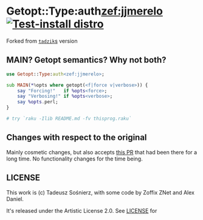 # Getopt::Type:auth<zef:jjmerelo> [![Test-install distro](https://github.com/JJ/raku-getopt-type/actions/workflows/test.yaml/badge.svg)](https://github.com/JJ/raku-getopt-type/actions/workflows/test.yaml)

Forked from [`tadzik`s](https://github.com/tadzik/Getopt-Type) version

## MAIN? Getopt semantics? Why not both?

```raku
use Getopt::Type:auth<zef:jjmerelo>;

sub MAIN(*%opts where getopt(<f|force v|verbose>)) {
    say "Forcing!"   if %opts<force>;
    say "Verbosing!" if %opts<verbose>;
    say %opts.perl;
}

# try `raku -Ilib README.md -fv thisprog.raku`
```

## Changes with respect to the original

Mainly cosmetic changes, but also accepts
[this PR](https://github.com/tadzik/Getopt-Type/pulls) that had been there
 for a long time. No functionality changes for the time being.
 
## LICENSE

This work is (c) Tadeusz Sośnierz, with some code by Zoffix ZNet and Alex
 Daniel.
 
It's released under the Artistic License 2.0. See [LICENSE](LICENSE) for
